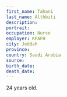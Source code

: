 ```yaml
---
first_name: Tahani
last_name: Althbiti
description: 
portrait: 
occupation: Nurse
employer: KFAFH
city: Jeddah 	
province: 
country: Saudi Arabia
source: 
birth_date: 
death_date: 
---
```


24 years old.